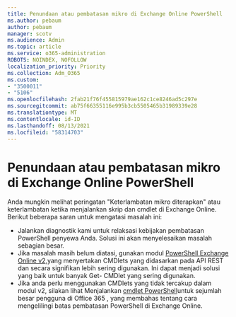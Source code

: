 ```yaml
---
title: Penundaan atau pembatasan mikro di Exchange Online PowerShell
ms.author: pebaum
author: pebaum
manager: scotv
ms.audience: Admin
ms.topic: article
ms.service: o365-administration
ROBOTS: NOINDEX, NOFOLLOW
localization_priority: Priority
ms.collection: Adm_O365
ms.custom:
- "3500011"
- "5106"
ms.openlocfilehash: 2fab21f76f455815979ae162c1ce8246ad5c297e
ms.sourcegitcommit: ab75f66355116e995b3cb5505465b31989339e28
ms.translationtype: MT
ms.contentlocale: id-ID
ms.lasthandoff: 08/13/2021
ms.locfileid: "58314703"
---
```

# <a name="micro-delays-or-throttling-in-exchange-online-powershell"></a>Penundaan atau pembatasan mikro di Exchange Online PowerShell

Anda mungkin melihat peringatan "Keterlambatan mikro diterapkan" atau keterlambatan ketika menjalankan skrip dan cmdlet di Exchange Online. Berikut beberapa saran untuk mengatasi masalah ini:

- Jalankan diagnostik kami untuk relaksasi kebijakan pembatasan PowerShell penyewa Anda. Solusi ini akan menyelesaikan masalah sebagian besar.
- Jika masalah masih belum diatasi, gunakan modul [PowerShell Exchange Online v2,](https://docs.microsoft.com/powershell/exchange/exchange-online/exchange-online-powershell-v2/exchange-online-powershell-v2?view=exchange-ps&preserve-view=true)yang menyertakan CMDlets yang didasarkan pada API REST dan secara signifikan lebih sering digunakan. Ini dapat menjadi solusi yang baik untuk banyak Get- CMDlet yang sering digunakan.
- Jika anda perlu menggunakan CMDlets yang tidak tercakup dalam modul v2, silakan lihat Menjalankan [cmdlet PowerShell](https://techcommunity.microsoft.com/t5/exchange-team-blog/updated-running-powershell-cmdlets-for-large-numbers-of-users-in/ba-p/1000628#)untuk sejumlah besar pengguna di Office 365 , yang membahas tentang cara mengelilingi batas pembatasan PowerShell di Exchange Online.
